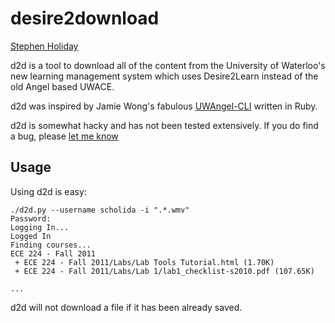 # desire2download #
[Stephen Holiday](http://stephenholiday.com)

d2d is a tool to download all of the content from the University of Waterloo's
new learning management system which uses Desire2Learn instead of the old Angel
based UWACE.

d2d was inspired by Jamie Wong's fabulous [UWAngel-CLI](https://github.com/phleet/UWAngel-CLI)
written in Ruby.

d2d is somewhat hacky and has not been tested extensively. If you do find a bug,
please [let me know](mailto:stephen.holiday@gmail.com)

## Usage ##
Using d2d is easy:

    ./d2d.py --username scholida -i ".*.wmv"
    Password: 
    Logging In...
    Logged In
    Finding courses...
    ECE 224 - Fall 2011
     + ECE 224 - Fall 2011/Labs/Lab Tools Tutorial.html (1.70K)
     + ECE 224 - Fall 2011/Labs/Lab 1/lab1_checklist-s2010.pdf (107.65K)
     
    ...


d2d will not download a file if it has been already saved.